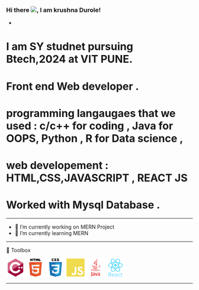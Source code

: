
### Hi there <img src="https://raw.githubusercontent.com/MartinHeinz/MartinHeinz/master/wave.gif" width="30px">, I am krushna Durole!
-

 
  # I am SY studnet pursuing Btech,2024 at VIT PUNE. 
  # Front end Web developer . 
  # programming langaugaes that we used : c/c++ for coding , Java for OOPS, Python , R for Data science , 
  # web developement : HTML,CSS,JAVASCRIPT , REACT JS
  # Worked with Mysql Database . 
  
  ---
  - 🔭 I’m currently working on MERN Project
  - 🌱 I’m currently learning MERN
 ---

🧰 Toolbox

<img src="https://github.com/devicons/devicon/blob/master/icons/cplusplus/cplusplus-original.svg" alt="CPP" width="50" height="50"/>
<img src="https://github.com/devicons/devicon/blob/master/icons/html5/html5-original-wordmark.svg" alt="HTML Logo" width="50" height="50"/> 
<img src="https://github.com/devicons/devicon/blob/master/icons/css3/css3-original-wordmark.svg" alt="CSS Logo" width="50" height="50"/>
<img src="https://github.com/devicons/devicon/blob/master/icons/javascript/javascript-plain.svg" alt="Javascript" width="50" height="50"/>
<img src="https://github.com/devicons/devicon/blob/master/icons/java/java-plain-wordmark.svg" alt="JAVA" width="50" height="50"/>
<img src="https://github.com/devicons/devicon/blob/master/icons/react/react-original-wordmark.svg" alt="REACT" width="50" height="50"/>


---



<!--
**krushnadurole/krushnadurole** is a ✨ _special_ ✨ repository because its `README.md` (this file) appears on your GitHub profile.



Here are some ideas to get you started:

- 🔭 I’m currently working on ...
- 🌱 I’m currently learning ...
- 👯 I’m looking to collaborate on ...
- 🤔 I’m looking for help with ...
- 💬 Ask me about ...
- 📫 How to reach me: ...
- 😄 Pronouns: ...
- ⚡ Fun fact: ...
-->



